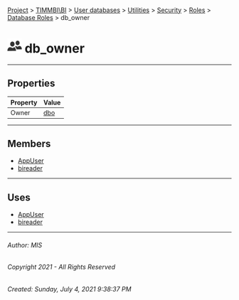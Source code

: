 #### 

[Project](../../../../../../index.md) > [TIMMBI\\BI](../../../../../index.md) > [User databases](../../../../index.md) > [Utilities](../../../index.md) > [Security](../../index.md) > [Roles](../index.md) > [Database Roles](Database_Roles.md) > db_owner

# ![Database Roles](../../../../../../Images/Role_Database32.png) db_owner

---

## <a name="#properties"></a>Properties

| Property | Value |
|---|---|
| Owner | [dbo](../../Users/dbo.md) |


---

## <a name="#members"></a>Members

* [AppUser](../../Users/AppUser.md)
* [bireader](../../Users/bireader.md)


---

## <a name="#uses"></a>Uses

* [AppUser](../../Users/AppUser.md)
* [bireader](../../Users/bireader.md)


---

###### Author:  MIS

###### Copyright 2021 - All Rights Reserved

###### Created: Sunday, July 4, 2021 9:38:37 PM

